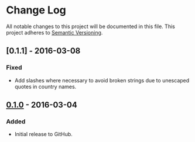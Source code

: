 # Change Log
All notable changes to this project will be documented in this file.
This project adheres to [Semantic Versioning](http://semver.org/).

## [0.1.1] - 2016-03-08
### Fixed
- Add slashes where necessary to avoid broken strings due to unescaped quotes in country names.

## [0.1.0] - 2016-03-04
### Added
- Initial release to GitHub.

[0.1.0]: https://github.com/brightnucleus/country-codes/compare/v0.1.0...v0.1.1
[0.1.0]: https://github.com/brightnucleus/country-codes/compare/v0.0.0...v0.1.0
